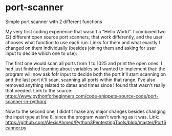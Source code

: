 # port-scanner
Simple port scanner with 2 different functions

My very first coding experience that wasn't a "Hello World". I combined two (2) different open source port scanners, that  work differently, and the user chooses what function to use each run. Links for them and what exactly I changed on them individually (besides joining them and asking for user input to decide which one to use):

The first one would scan all ports from 1 to 1025 and print the open ones. I had just finished learning about variables so  I wanted to implement that: the program will now ask fofr input to decide both the port it'll start scanning on and the last port it'll scan, scanning all ports within that range. I've also removed anything related to dates and times since I found that wasn't really that needed. Link to the source: https://www.pythonforbeginners.com/code-snippets-source-code/port-scanner-in-python/

Now to the second one, I didnt't make any major changes besides changing the input type at line 8, since the program wasn't working as it was. Link: https://github.com/AlexisAhmed/Python3PentestingTools/blob/master/PortScanner.py
